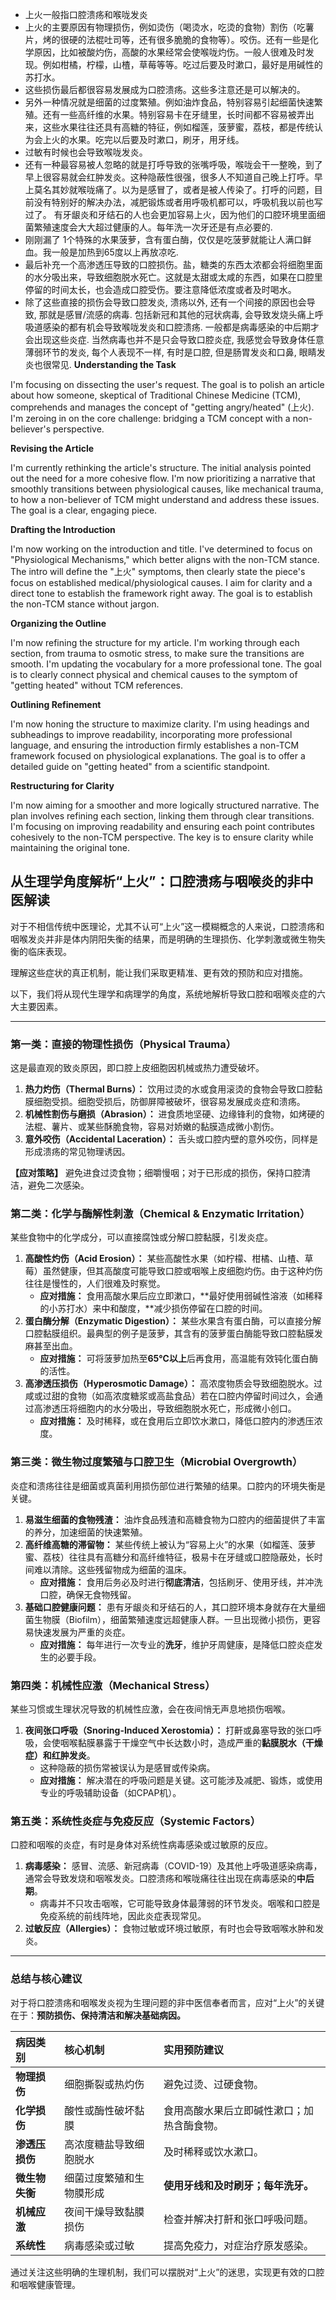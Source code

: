 - 上火一般指口腔溃疡和喉咙发炎
- 上火的主要原因有物理损伤，例如烫伤（喝烫水，吃烫的食物）割伤（吃薯片，烤的很硬的法棍吐司等，还有很多脆脆的食物等）。咬伤。还有一些是化学原因，比如被酸灼伤，高酸的水果经常会使喉咙灼伤。一般人很难及时发现。例如柑橘，柠檬，山楂，草莓等等。吃过后要及时漱口，最好是用碱性的苏打水。
- 这些损伤最后都很容易发展成为口腔溃疡。这些多注意还是可以解决的。
- 另外一种情况就是细菌的过度繁殖。例如油炸食品，特别容易引起细菌快速繁殖。还有一些高纤维的水果。特别容易卡在牙缝里，长时间都不容易被弄出来，这些水果往往还具有高糖的特征，例如榴莲，菠萝蜜，荔枝，都是传统认为会上火的水果。吃完以后要及时漱口，刷牙，用牙线。
- 过敏有时候也会导致喉咙发炎。
- 还有一种最容易被人忽略的就是打呼导致的张嘴呼吸，喉咙会干一整晚，到了早上很容易就会红肿发炎。这种隐蔽性很强，很多人不知道自己晚上打呼。早上莫名其妙就喉咙痛了。以为是感冒了，或者是被人传染了。打呼的问题，目前没有特别好的解决办法，减肥锻炼或者用呼吸机都可以，呼吸机我以前也写过了。
有牙龈炎和牙结石的人也会更加容易上火，因为他们的口腔环境里面细菌繁殖速度会大大超过健康的人。每年洗一次牙还是有点必要的.
- 刚刚漏了 1个特殊的水果菠萝，含有蛋白酶，仅仅是吃菠萝就能让人满口鲜血。我一般是加热到65度以上再放凉吃.
- 最后补充一个高渗透压导致的口腔损伤。盐，糖类的东西太浓都会将细胞里面的水分吸出来，导致细胞脱水死亡。这就是太甜或太咸的东西，如果在口腔里停留的时间太长，也会造成口腔受伤。要注意降低浓度或者及时喝水。
- 除了这些直接的损伤会导致口腔发炎, 溃疡以外, 还有一个间接的原因也会导致, 那就是感冒/流感的病毒. 包括新冠和其他的冠状病毒, 会导致发烧头痛上呼吸道感染的都有机会导致喉咙发炎和口腔溃疡. 一般都是病毒感染的中后期才会出现这些炎症. 当然病毒也并不是只会导致口腔炎症, 我感觉会导致身体任意薄弱环节的发炎, 每个人表现不一样, 有时是口腔, 但是肠胃发炎和口鼻, 眼睛发炎也很常见.
**Understanding the Task**

I'm focusing on dissecting the user's request. The goal is to polish an article about how someone, skeptical of Traditional Chinese Medicine (TCM), comprehends and manages the concept of "getting angry/heated" (上火). I'm zeroing in on the core challenge: bridging a TCM concept with a non-believer's perspective.


**Revising the Article**

I'm currently rethinking the article's structure. The initial analysis pointed out the need for a more cohesive flow. I'm now prioritizing a narrative that smoothly transitions between physiological causes, like mechanical trauma, to how a non-believer of TCM might understand and address these issues. The goal is a clear, engaging piece.


**Drafting the Introduction**

I'm now working on the introduction and title. I've determined to focus on "Physiological Mechanisms," which better aligns with the non-TCM stance. The intro will define the "上火" symptoms, then clearly state the piece's focus on established medical/physiological causes. I aim for clarity and a direct tone to establish the framework right away. The goal is to establish the non-TCM stance without jargon.


**Organizing the Outline**

I'm now refining the structure for my article. I'm working through each section, from trauma to osmotic stress, to make sure the transitions are smooth. I'm updating the vocabulary for a more professional tone. The goal is to clearly connect physical and chemical causes to the symptom of "getting heated" without TCM references.


**Outlining Refinement**

I'm now honing the structure to maximize clarity. I'm using headings and subheadings to improve readability, incorporating more professional language, and ensuring the introduction firmly establishes a non-TCM framework focused on physiological explanations. The goal is to offer a detailed guide on "getting heated" from a scientific standpoint.


**Restructuring for Clarity**

I'm now aiming for a smoother and more logically structured narrative. The plan involves refining each section, linking them through clear transitions. I'm focusing on improving readability and ensuring each point contributes cohesively to the non-TCM perspective. The key is to ensure clarity while maintaining the original tone.


## 从生理学角度解析“上火”：口腔溃疡与咽喉炎的非中医解读

对于不相信传统中医理论，尤其不认可“上火”这一模糊概念的人来说，口腔溃疡和咽喉发炎并非是体内阴阳失衡的结果，而是明确的生理损伤、化学刺激或微生物失衡的临床表现。

理解这些症状的真正机制，能让我们采取更精准、更有效的预防和应对措施。

以下，我们将从现代生理学和病理学的角度，系统地解析导致口腔和咽喉炎症的六大主要因素。

---

### 第一类：直接的物理性损伤（Physical Trauma）

这是最直观的致炎原因，即口腔上皮细胞因机械或热力遭受破坏。

1.  **热力灼伤（Thermal Burns）：** 饮用过烫的水或食用滚烫的食物会导致口腔黏膜细胞受损。细胞受损后，防御屏障被破坏，很容易发展成炎症和溃疡。
2.  **机械性割伤与磨损（Abrasion）：** 进食质地坚硬、边缘锋利的食物，如烤硬的法棍、薯片、或某些酥脆食物，容易对娇嫩的黏膜造成微小割伤。
3.  **意外咬伤（Accidental Laceration）：** 舌头或口腔内壁的意外咬伤，同样是形成溃疡的常见物理诱因。

**【应对策略】** 避免进食过烫食物；细嚼慢咽；对于已形成的损伤，保持口腔清洁，避免二次感染。

### 第二类：化学与酶解性刺激（Chemical & Enzymatic Irritation）

某些食物中的化学成分，可以直接腐蚀或分解口腔黏膜，引发炎症。

1.  **高酸性灼伤（Acid Erosion）：** 某些高酸性水果（如柠檬、柑橘、山楂、草莓）虽然健康，但其高酸度可能导致口腔或咽喉上皮细胞灼伤。由于这种灼伤往往是慢性的，人们很难及时察觉。
    *   **应对措施：** 食用高酸水果后应立即漱口，**最好使用弱碱性溶液（如稀释的小苏打水）来中和酸度，**减少损伤停留在口腔的时间。
2.  **蛋白酶分解（Enzymatic Digestion）：** 某些水果含有蛋白酶，可以直接分解口腔黏膜组织。最典型的例子是菠萝，其含有的菠萝蛋白酶能导致口腔黏膜发麻甚至出血。
    *   **应对措施：** 可将菠萝加热至**65℃以上**后再食用，高温能有效钝化蛋白酶的活性。
3.  **高渗透压损伤（Hyperosmotic Damage）：** 高浓度物质会导致细胞脱水。过咸或过甜的食物（如高浓度糖浆或高盐食品）若在口腔内停留时间过久，会通过高渗透压将细胞内的水分吸出，导致细胞脱水死亡，形成微小创口。
    *   **应对措施：** 及时稀释，或在食用后立即饮水漱口，降低口腔内的渗透压浓度。

### 第三类：微生物过度繁殖与口腔卫生（Microbial Overgrowth）

炎症和溃疡往往是细菌或真菌利用损伤部位进行繁殖的结果。口腔内的环境失衡是关键。

1.  **易滋生细菌的食物残渣：** 油炸食品残渣和高糖食物为口腔内的细菌提供了丰富的养分，加速细菌的快速繁殖。
2.  **高纤维高糖的滞留物：** 某些传统上被认为“容易上火”的水果（如榴莲、菠萝蜜、荔枝）往往具有高糖分和高纤维特征，极易卡在牙缝或口腔隐蔽处，长时间难以清除。这些残留物成为细菌的温床。
    *   **应对措施：** 食用后务必及时进行**彻底清洁**，包括刷牙、使用牙线，并冲洗口腔，确保无食物残留。
3.  **基础口腔健康问题：** 患有牙龈炎和牙结石的人，其口腔环境本身就存在大量细菌生物膜（Biofilm），细菌繁殖速度远超健康人群。一旦出现微小损伤，更容易快速发展为严重的炎症。
    *   **应对措施：** 每年进行一次专业的**洗牙**，维护牙周健康，是降低口腔炎症发生的必要手段。

### 第四类：机械性应激（Mechanical Stress）

某些习惯或生理状况导致的机械性应激，会在夜间悄无声息地损伤咽喉。

1.  **夜间张口呼吸（Snoring-Induced Xerostomia）：** 打鼾或鼻塞导致的张口呼吸，会使咽喉黏膜暴露于干燥空气中长达数小时，造成严重的**黏膜脱水（干燥症）和红肿发炎**。
    *   这种隐蔽的损伤常被误认为是感冒或传染病。
    *   **应对措施：** 解决潜在的呼吸问题是关键。这可能涉及减肥、锻炼，或使用专业的呼吸辅助设备（如CPAP机）。

### 第五类：系统性炎症与免疫反应（Systemic Factors）

口腔和咽喉的炎症，有时是身体对系统性病毒感染或过敏原的反应。

1.  **病毒感染：** 感冒、流感、新冠病毒（COVID-19）及其他上呼吸道感染病毒，通常会导致发烧和咽喉发炎。口腔溃疡和喉咙痛往往出现在病毒感染的**中后期**。
    *   病毒并不只攻击咽喉，它可能导致身体最薄弱的环节发炎。咽喉和口腔是免疫系统的前线阵地，因此炎症表现常见。
2.  **过敏反应（Allergies）：** 食物过敏或环境过敏原，有时也会导致咽喉水肿和发炎。

---

### 总结与核心建议

对于将口腔溃疡和咽喉发炎视为生理问题的非中医信奉者而言，应对“上火”的关键在于：**预防损伤、保持清洁和解决基础病因。**

| 病因类别 | 核心机制 | 实用预防建议 |
| :--- | :--- | :--- |
| **物理损伤** | 细胞撕裂或热灼伤 | 避免过烫、过硬食物。 |
| **化学损伤** | 酸性或酶性破坏黏膜 | 食用高酸水果后立即碱性漱口；加热含酶食物。 |
| **渗透压损伤** | 高浓度糖盐导致细胞脱水 | 及时稀释或饮水漱口。 |
| **微生物失衡** | 细菌过度繁殖和生物膜形成 | **使用牙线和及时刷牙；每年洗牙。** |
| **机械应激** | 夜间干燥导致黏膜损伤 | 检查并解决打鼾和张口呼吸问题。 |
| **系统性** | 病毒感染或过敏 | 提高免疫力，对症治疗原发感染。 |

通过关注这些明确的生理机制，我们可以摆脱对“上火”的迷思，实现更有效的口腔和咽喉健康管理。
